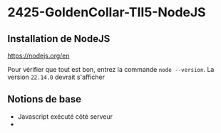# 2425-GoldenCollar-TII5-NodeJS

## Installation de NodeJS

https://nodejs.org/en

Pour vérifier que tout est bon, entrez la commande `node --version`. La version `22.14.0` devrait s'afficher

## Notions de base

- Javascript exécuté côté serveur
- 
